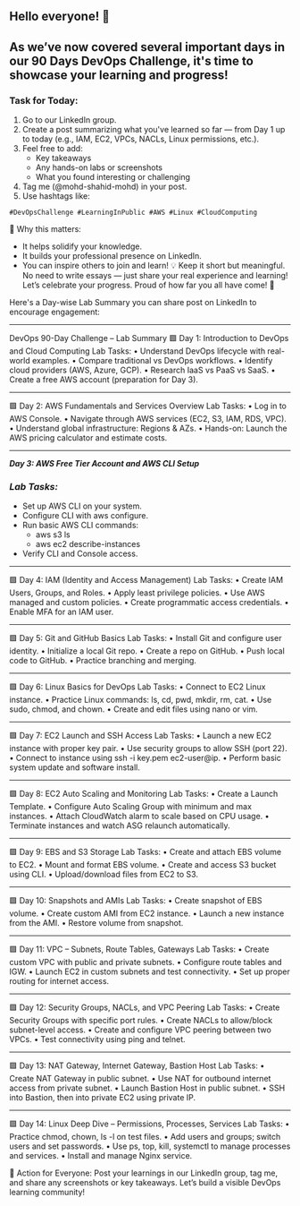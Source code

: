 Hello everyone! 👋
---
As we’ve now covered several important days in our 90 Days DevOps Challenge, it's time to showcase your learning and progress!
---
### Task for Today:
1.	Go to our LinkedIn group.
2.	Create a post summarizing what you've learned so far — from Day 1 up to today (e.g., IAM, EC2, VPCs, NACLs, Linux permissions, etc.).
3.	Feel free to add:
    - Key takeaways
    - Any hands-on labs or screenshots
    - What you found interesting or challenging
4.	Tag me (@mohd-shahid-mohd) in your post.
5.	Use hashtags like:
```
#DevOpsChallenge #LearningInPublic #AWS #Linux #CloudComputing
```
🎯 Why this matters:
- It helps solidify your knowledge.
- It builds your professional presence on LinkedIn.
- You can inspire others to join and learn!
💡 Keep it short but meaningful. No need to write essays — just share your real experience and learning!
Let’s celebrate your progress. Proud of how far you all have come! 🙌


Here's a Day-wise Lab Summary you can share post on LinkedIn to encourage engagement:
________________________________________
DevOps 90-Day Challenge – Lab Summary
🟩 Day 1: Introduction to DevOps and Cloud Computing
Lab Tasks:
•	Understand DevOps lifecycle with real-world examples.
•	Compare traditional vs DevOps workflows.
•	Identify cloud providers (AWS, Azure, GCP).
•	Research IaaS vs PaaS vs SaaS.
•	Create a free AWS account (preparation for Day 3).
________________________________________
🟩 Day 2: AWS Fundamentals and Services Overview
Lab Tasks:
•	Log in to AWS Console.
•	Navigate through AWS services (EC2, S3, IAM, RDS, VPC).
•	Understand global infrastructure: Regions & AZs.
•	Hands-on: Launch the AWS pricing calculator and estimate costs.
________________________________________
***Day 3: AWS Free Tier Account and AWS CLI Setup***
### ***Lab Tasks:***
- Set up AWS CLI on your system.
- Configure CLI with aws configure.
- Run basic AWS CLI commands:
  -	aws s3 ls
  - aws ec2 describe-instances
- Verify CLI and Console access.
________________________________________
🟩 Day 4: IAM (Identity and Access Management)
Lab Tasks:
•	Create IAM Users, Groups, and Roles.
•	Apply least privilege policies.
•	Use AWS managed and custom policies.
•	Create programmatic access credentials.
•	Enable MFA for an IAM user.
________________________________________
🟩 Day 5: Git and GitHub Basics
Lab Tasks:
•	Install Git and configure user identity.
•	Initialize a local Git repo.
•	Create a repo on GitHub.
•	Push local code to GitHub.
•	Practice branching and merging.
________________________________________
🟩 Day 6: Linux Basics for DevOps
Lab Tasks:
•	Connect to EC2 Linux instance.
•	Practice Linux commands: ls, cd, pwd, mkdir, rm, cat.
•	Use sudo, chmod, and chown.
•	Create and edit files using nano or vim.
________________________________________
🟩 Day 7: EC2 Launch and SSH Access
Lab Tasks:
•	Launch a new EC2 instance with proper key pair.
•	Use security groups to allow SSH (port 22).
•	Connect to instance using ssh -i key.pem ec2-user@ip.
•	Perform basic system update and software install.
________________________________________
🟩 Day 8: EC2 Auto Scaling and Monitoring
Lab Tasks:
•	Create a Launch Template.
•	Configure Auto Scaling Group with minimum and max instances.
•	Attach CloudWatch alarm to scale based on CPU usage.
•	Terminate instances and watch ASG relaunch automatically.
________________________________________
🟩 Day 9: EBS and S3 Storage
Lab Tasks:
•	Create and attach EBS volume to EC2.
•	Mount and format EBS volume.
•	Create and access S3 bucket using CLI.
•	Upload/download files from EC2 to S3.
________________________________________
🟩 Day 10: Snapshots and AMIs
Lab Tasks:
•	Create snapshot of EBS volume.
•	Create custom AMI from EC2 instance.
•	Launch a new instance from the AMI.
•	Restore volume from snapshot.
________________________________________
🟩 Day 11: VPC – Subnets, Route Tables, Gateways
Lab Tasks:
•	Create custom VPC with public and private subnets.
•	Configure route tables and IGW.
•	Launch EC2 in custom subnets and test connectivity.
•	Set up proper routing for internet access.
________________________________________
🟩 Day 12: Security Groups, NACLs, and VPC Peering
Lab Tasks:
•	Create Security Groups with specific port rules.
•	Create NACLs to allow/block subnet-level access.
•	Create and configure VPC peering between two VPCs.
•	Test connectivity using ping and telnet.
________________________________________
🟩 Day 13: NAT Gateway, Internet Gateway, Bastion Host
Lab Tasks:
•	Create NAT Gateway in public subnet.
•	Use NAT for outbound internet access from private subnet.
•	Launch Bastion Host in public subnet.
•	SSH into Bastion, then into private EC2 using private IP.
________________________________________
🟩 Day 14: Linux Deep Dive – Permissions, Processes, Services
Lab Tasks:
•	Practice chmod, chown, ls -l on test files.
•	Add users and groups; switch users and set passwords.
•	Use ps, top, kill, systemctl to manage processes and services.
•	Install and manage Nginx service.

🎯 Action for Everyone:
Post your learnings in our LinkedIn group, tag me, and share any screenshots or key takeaways. Let’s build a visible DevOps learning community!

